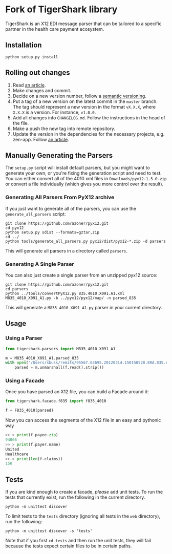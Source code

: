 # Fork of TigerShark library

TigerShark is an X12 EDI message parser that can be tailored to
a specific partner in the health care payment ecosystem.

## Installation

```shell
python setup.py install
```

## Rolling out changes

1. Read [an article](https://www.notion.so/zentist/External-Dependencies-ee5587b0f685407d86faf19519b25df1#1e0ff803633f4572b2e2a5d944325ba1).
2. Make changes and commit.
2. Decide on a new version number, follow a [semantic versioning](https://semver.org/spec/v2.0.0.html).
3. Put a tag of a new version on the latest commit in the `master` branch. The tag should represent a new version in the
   format `vX.X.X`,
   where `X.X.X` is a version. For instance, `v1.0.0`.
4. Add all changes into `CHANGELOG.md`. Follow the instructions in the head of the file.
5. Make a push the new tag into remote repository.
6. Update the version in the dependencies for the necessary projects, e.g. zen-app. Follow [an article](https://www.notion.so/zentist/External-Dependencies-ee5587b0f685407d86faf19519b25df1#f703f94f4fc74e64842542699beb3e07).

## Manually Generating the Parsers

The `setup.py` script will install default parsers, but you might want to
generate your own, or you're fixing the generation script and need to test.
You can either convert all of the 4010 xml files in `Downloads/pyx12-1.5.0.zip`
or convert a file individually (which gives you more control over the result).

### Generating All Parsers From PyX12 archive

If you just want to generate all of the parsers, you can use the
`generate_all_parsers` script:

```shell
git clone https://github.com/azoner/pyx12.git
cd pyx12
python setup.py sdist --formats=gztar,zip
cd ../
python tools/generate_all_parsers.py pyx12/dist/pyx12-*.zip -d parsers
```

This will generate all parsers in a directory called `parsers`.

### Generating A Single Parser

You can also just create a single parser from an unzipped pyx12 source:

```shell
git clone https://github.com/azoner/pyx12.git
cd parsers
python ../tools/convertPyX12.py 835.4010.X091.A1.xml M835_4010_X091_A1.py -b ../pyx12/pyx12/map/ -n parsed_835
```

This will generate a `M835_4010_X091_A1.py` parser in your current directory.

## Usage

### Using a Parser

```python
from tigershark.parsers import M835_4010_X091_A1

m = M835_4010_X091_A1.parsed_835
with open('/Users/sbuss/remits/95567.63695.20120314.150150528.ERA.835.edi', 'r') as f:
    parsed = m.unmarshall(f.read().strip())
```

### Using a Facade

Once you have parsed an X12 file, you can build a Facade around it:

```python
from tigershark.facade.f835 import f835_4010

f = F835_4010(parsed)
```

Now you can access the segments of the X12 file in an easy and pythonic way

```python
>> > print(f.payee.zip)
94066
>> > print(f.payer.name)
United
Healthcare
>> > print(len(f.claims))
150
```

## Tests

If you are kind enough to create a facade, *please* add unit tests. To run
the tests that currently exist, run the following in the current directory.

```shell
python -m unittest discover
```

To limit tests to the `tests` directory (ignoring all tests in the `web` directory), run the following:

```shell
python -m unittest discover -s 'tests'
```

Note that if you first `cd tests` and then run the unit tests, they will fail
because the tests expect certain files to be in certain paths.
